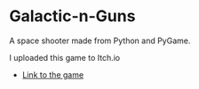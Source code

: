 # Galactic-n-Guns
A space shooter made from Python and PyGame.

I uploaded this game to Itch.io

 - [Link to the game](https://dragonwf.itch.io/galactic-n-guns)
